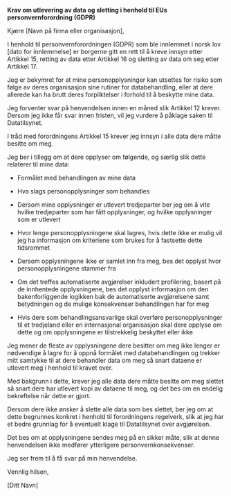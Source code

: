 **Krav om utlevering av data og sletting i henhold til EUs personvernforordning (GDPR)**

Kjære [Navn på firma eller organisasjon],

I henhold til personvernforordningen (GDPR) som ble innlemmet i norsk lov [dato for innlemmelse] er borgerne gitt en rett til å kreve innsyn etter Artikkel 15, retting av data etter Artikkel 16 og sletting av data om seg etter Artikkel 17.

Jeg er bekymret for at mine personopplysninger kan utsettes for risiko som følge av deres organisasjon sine rutiner for databehandling, eller at dere allerede kan ha brutt deres forpliktelser i forhold til å beskytte mine data.

Jeg forventer svar på henvendelsen innen en måned slik Artikkel 12 krever. Dersom jeg ikke får svar innen fristen, vil jeg vurdere å påklage saken til Datatilsynet.

I tråd med forordningens Artikkel 15 krever jeg innsyn i alle data dere måtte besitte om meg.

Jeg ber i tillegg om at dere opplyser om følgende, og særlig slik dette relaterer til mine data:

- Formålet med behandlingen av mine data

- Hva slags personopplysninger som behandles

- Dersom mine opplysninger er utlevert tredjeparter ber jeg om å vite hvilke tredjeparter som har fått opplysninger, og hvilke opplysninger som er utlevert

- Hvor lenge personopplysningene skal lagres, hvis dette ikke er mulig vil jeg ha informasjon om kriteriene som brukes for å fastsette dette tidsrommet

- Dersom opplysningene ikke er samlet inn fra meg, bes det opplyst hvor personopplysningene stammer fra

- Om det treffes automatiserte avgjørelser inkludert profilering, basert på de innhentede opplysningene, bes det opplyst informasjon om den bakenforliggende logikken bak de automatiserte avgjørelsene samt betydningen og de mulige konsekvenser behandlingen har for meg

- Hvis dere som behandlingsansvarlige skal overføre personopplysninger til et tredjeland eller en internasjonal organisasjon skal dere opplyse om dette og om opplysningene er tilstrekkelig beskyttet eller ikke

Jeg mener de fleste av opplysningene dere besitter om meg ikke lenger er nødvendige å lagre for å oppnå formålet med databehandlingen og trekker mitt samtykke til at dere behandler data om meg så snart dataene er utlevert meg i henhold til kravet over.

Med bakgrunn i dette, krever jeg alle data dere måtte besitte om meg slettet så snart dere har utlevert kopi av dataene til meg, og det bes om en endelig bekreftelse når dette er gjort.

Dersom dere ikke ønsker å slette alle data som bes slettet, ber jeg om at dette begrunnes konkret i henhold til forordningens regelverk, slik at jeg har et bedre grunnlag for å eventuelt klage til Datatilsynet over avgjørelsen.

Det bes om at opplysningene sendes meg på en sikker måte, slik at denne henvendelsen ikke medfører ytterligere personvernkonsekvenser.

Jeg ser frem til å få svar på min henvendelse.

Vennlig hilsen,

[Ditt Navn]

